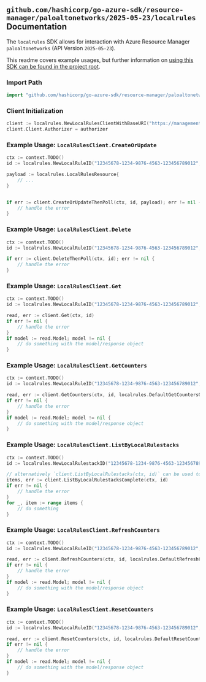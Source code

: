 
## `github.com/hashicorp/go-azure-sdk/resource-manager/paloaltonetworks/2025-05-23/localrules` Documentation

The `localrules` SDK allows for interaction with Azure Resource Manager `paloaltonetworks` (API Version `2025-05-23`).

This readme covers example usages, but further information on [using this SDK can be found in the project root](https://github.com/hashicorp/go-azure-sdk/tree/main/docs).

### Import Path

```go
import "github.com/hashicorp/go-azure-sdk/resource-manager/paloaltonetworks/2025-05-23/localrules"
```


### Client Initialization

```go
client := localrules.NewLocalRulesClientWithBaseURI("https://management.azure.com")
client.Client.Authorizer = authorizer
```


### Example Usage: `LocalRulesClient.CreateOrUpdate`

```go
ctx := context.TODO()
id := localrules.NewLocalRuleID("12345678-1234-9876-4563-123456789012", "example-resource-group", "localRulestackName", "localRuleName")

payload := localrules.LocalRulesResource{
	// ...
}


if err := client.CreateOrUpdateThenPoll(ctx, id, payload); err != nil {
	// handle the error
}
```


### Example Usage: `LocalRulesClient.Delete`

```go
ctx := context.TODO()
id := localrules.NewLocalRuleID("12345678-1234-9876-4563-123456789012", "example-resource-group", "localRulestackName", "localRuleName")

if err := client.DeleteThenPoll(ctx, id); err != nil {
	// handle the error
}
```


### Example Usage: `LocalRulesClient.Get`

```go
ctx := context.TODO()
id := localrules.NewLocalRuleID("12345678-1234-9876-4563-123456789012", "example-resource-group", "localRulestackName", "localRuleName")

read, err := client.Get(ctx, id)
if err != nil {
	// handle the error
}
if model := read.Model; model != nil {
	// do something with the model/response object
}
```


### Example Usage: `LocalRulesClient.GetCounters`

```go
ctx := context.TODO()
id := localrules.NewLocalRuleID("12345678-1234-9876-4563-123456789012", "example-resource-group", "localRulestackName", "localRuleName")

read, err := client.GetCounters(ctx, id, localrules.DefaultGetCountersOperationOptions())
if err != nil {
	// handle the error
}
if model := read.Model; model != nil {
	// do something with the model/response object
}
```


### Example Usage: `LocalRulesClient.ListByLocalRulestacks`

```go
ctx := context.TODO()
id := localrules.NewLocalRulestackID("12345678-1234-9876-4563-123456789012", "example-resource-group", "localRulestackName")

// alternatively `client.ListByLocalRulestacks(ctx, id)` can be used to do batched pagination
items, err := client.ListByLocalRulestacksComplete(ctx, id)
if err != nil {
	// handle the error
}
for _, item := range items {
	// do something
}
```


### Example Usage: `LocalRulesClient.RefreshCounters`

```go
ctx := context.TODO()
id := localrules.NewLocalRuleID("12345678-1234-9876-4563-123456789012", "example-resource-group", "localRulestackName", "localRuleName")

read, err := client.RefreshCounters(ctx, id, localrules.DefaultRefreshCountersOperationOptions())
if err != nil {
	// handle the error
}
if model := read.Model; model != nil {
	// do something with the model/response object
}
```


### Example Usage: `LocalRulesClient.ResetCounters`

```go
ctx := context.TODO()
id := localrules.NewLocalRuleID("12345678-1234-9876-4563-123456789012", "example-resource-group", "localRulestackName", "localRuleName")

read, err := client.ResetCounters(ctx, id, localrules.DefaultResetCountersOperationOptions())
if err != nil {
	// handle the error
}
if model := read.Model; model != nil {
	// do something with the model/response object
}
```
